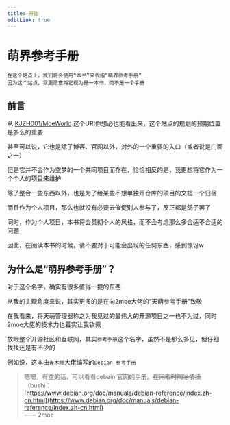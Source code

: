 ```yaml
---
title: 开始
editLink: true
---
```

# 萌界参考手册
```
在这个站点上，我们将会使用“本书”来代指“萌界参考手册”
因为这个站点，我更愿意将它视为是一本书，而不是一个手册
```
## 前言
从 [KJZH001/MoeWorld](https://github.com/KJZH001/MoeWorld) 这个URI你想必也能看出来，这个站点的规划的预期位置是多么的重要

甚至可以说，它也是除了博客、官网以外，对外的一个重要的入口（或者说是门面之一）

但是它并不会作为空梦的一个共同项目而存在，恰恰相反的是，我更想将它作为一个个人的项目来维护

除了整合一些东西以外，也是为了给某些不想单独开仓库的项目的文档一个归宿

而且作为个人项目，那么也就没有必要去催促别人参与了，反正都是鸽子罢了

同时，作为个人项目，本书将会贯彻个人的风格，而不会考虑那么多合适不合适的问题

因此，在阅读本书的时候，请不要对于可能会出现的任何东西，感到惊讶w

## 为什么是“萌界参考手册”？
对于这个名字，确实有很多值得一提的东西

从我的主观角度来说，其实更多的是在向2moe大佬的“天萌参考手册”致敬

在我看来，将天萌管理器称之为我见过的最伟大的开源项目之一也不为过，同时2moe大佬的技术力也着实让我钦佩

放眼整个开源社区和互联网，其实`参考手册`这个名字，虽然不是那么多见，但仔细找找还是有不少的

例如说，这本由`青木修`大佬编写的[`Debian 参考手册`](https://www.debian.org/doc/manuals/debian-reference/index.zh-cn.html)

> 嗯嗯，有空的话，可以看看debain 官网的手册。~~在闲暇时陶冶情操~~（bushi：<br>
> [https://www.debian.org/doc/manuals/debian-reference/index.zh-cn.html](https://www.debian.org/doc/manuals/debian-reference/index.zh-cn.html) <br>
> —— 2moe